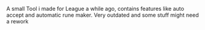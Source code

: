 A small Tool i made for League a while ago, contains features like auto accept and automatic rune maker. Very outdated and some stuff might need a rework
